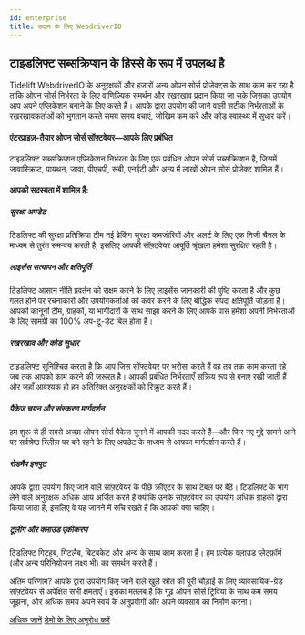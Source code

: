 ```yaml
---
id: enterprise
title: उद्यम के लिए WebdriverIO
---
```


## टाइडलिफ्ट सब्सक्रिप्शन के हिस्से के रूप में उपलब्ध है

Tidelift WebdriverIO के अनुरक्षकों और हजारों अन्य ओपन सोर्स प्रोजेक्ट्स के साथ काम कर रहा है ताकि ओपन सोर्स निर्भरता के लिए वाणिज्यिक समर्थन और रखरखाव प्रदान किया जा सके जिसका उपयोग आप अपने एप्लिकेशन बनाने के लिए करते हैं। आपके द्वारा उपयोग की जाने वाली सटीक निर्भरताओं के रखरखावकर्ताओं को भुगतान करते समय समय बचाएं, जोखिम कम करें और कोड स्वास्थ्य में सुधार करें।

#### एंटरप्राइज़-तैयार ओपन सोर्स सॉफ़्टवेयर—आपके लिए प्रबंधित
टाइडलिफ्ट सब्सक्रिप्शन एप्लिकेशन निर्भरता के लिए एक प्रबंधित ओपन सोर्स सब्सक्रिप्शन है, जिसमें जावास्क्रिप्ट, पायथन, जावा, पीएचपी, रूबी, एनईटी और अन्य में लाखों ओपन सोर्स प्रोजेक्ट शामिल हैं।

#### आपकी सदस्यता में शामिल हैं:

##### सुरक्षा अपडेट
टिडलिफ्ट की सुरक्षा प्रतिक्रिया टीम नई ब्रेकिंग सुरक्षा कमजोरियों और अलर्ट के लिए एक निजी चैनल के माध्यम से तुरंत समन्वय करती है, इसलिए आपकी सॉफ़्टवेयर आपूर्ति श्रृंखला हमेशा सुरक्षित रहती है।

##### लाइसेंस सत्यापन और क्षतिपूर्ति
टिडलिफ्ट आसान नीति प्रवर्तन को सक्षम करने के लिए लाइसेंस जानकारी की पुष्टि करता है और कुछ गलत होने पर रचनाकारों और उपयोगकर्ताओं को कवर करने के लिए बौद्धिक संपदा क्षतिपूर्ति जोड़ता है। आपकी कानूनी टीम, ग्राहकों, या भागीदारों के साथ साझा करने के लिए आपके पास हमेशा अपनी निर्भरताओं के लिए सामग्री का 100% अप-टू-डेट बिल होता है।

##### रखरखाव और कोड सुधार
टाइडलिफ्ट सुनिश्चित करता है कि आप जिस सॉफ्टवेयर पर भरोसा करते हैं वह तब तक काम करता रहे जब तक आपको काम करने की जरूरत है। आपकी प्रबंधित निर्भरताएँ सक्रिय रूप से बनाए रखी जाती हैं और जहाँ आवश्यक हो हम अतिरिक्त अनुरक्षकों को रिक्रूट करते हैं।

##### पैकेज चयन और संस्करण मार्गदर्शन
हम शुरू से ही सबसे अच्छा ओपन सोर्स पैकेज चुनने में आपकी मदद करते हैं—और फिर नए मुद्दे सामने आने पर सर्वश्रेष्ठ रिलीज़ पर बने रहने के लिए अपडेट के माध्यम से आपका मार्गदर्शन करते हैं।

##### रोडमैप इनपुट
आपके द्वारा उपयोग किए जाने वाले सॉफ़्टवेयर के पीछे क्रींएटर के साथ टेबल पर बैठें। टिडलिफ्ट के भाग लेने वाले अनुरक्षक अधिक आय अर्जित करते हैं क्योंकि उनके सॉफ़्टवेयर का उपयोग अधिक ग्राहकों द्वारा किया जाता है, इसलिए वे यह जानने में रुचि रखते हैं कि आपको क्या चाहिए।

##### टूलींग और क्लाउड एकीकरण
टिडलिफ्ट गिटहब, गिटलैब, बिटबकेट और अन्य के साथ काम करता है। हम प्रत्येक क्लाउड प्लेटफ़ॉर्म (और अन्य परिनियोजन लक्ष्य भी) का समर्थन करते हैं।

अंतिम परिणाम? आपके द्वारा उपयोग किए जाने वाले खुले स्रोत की पूरी चौड़ाई के लिए व्यावसायिक-ग्रेड सॉफ़्टवेयर से अपेक्षित सभी क्षमताएँ। इसका मतलब है कि गूढ़ ओपन सोर्स ट्रिविया के साथ कम समय जूझना, और अधिक समय अपने स्वयं के अनुप्रयोगों और अपने व्यवसाय का निर्माण करना।

<div class="learnmore">
    <a class="button" href="https://tidelift.com/subscription/pkg/npm-webdriverio?utm_source=npm-webdriverio&utm_medium=referral&utm_campaign=enterprise" target="_self">अधिक जानें</a>
    <a class="button" href="https://tidelift.com/subscription/request-a-demo?utm_source=npm-webdriverio&utm_medium=referral&utm_campaign=enterprise" target="_self">डेमो के लिए अनुरोध करें</a>
</div>
